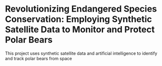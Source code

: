 # Revolutionizing Endangered Species Conservation: Employing Synthetic Satellite Data to Monitor and Protect Polar Bears
This project uses synthetic satellite data and artificial intelligence to identify and track polar bears from space

